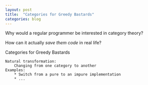 ```yaml
---
layout: post
title:  "Categories for Greedy Bastards"
categories: blog
---
```


<!--

* What are categories?
* Why are they cool?
* How does this differ from modules?

-->

Why would a regular programmer be interested in category theory?

How can it actually <em>save them code</em> in real life?

Categories for Greedy Bastards

	Natural transformation:
		Changing from one category to another
	Examples:
		* Switch from a pure to an impure implementation
		* ...

<!--more-->
